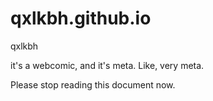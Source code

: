 # qxlkbh.github.io
qxlkbh

it's a webcomic, and it's meta. Like, very meta.

Please stop reading this document now.
